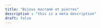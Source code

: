 ```yaml
---
title: "Bijoux macramé et pierres"
description : "this is a meta description"
draft: false
---
```


